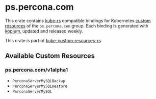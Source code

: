 <!--
SPDX-FileCopyrightText: The kube-custom-resources-rs Authors
SPDX-License-Identifier: 0BSD
 -->

# ps.percona.com

This crate contains [kube-rs](https://kube.rs/) compatible bindings for Kubernetes [custom resources](https://kubernetes.io/docs/tasks/extend-kubernetes/custom-resources/custom-resource-definitions/) of the `ps.percona.com` group. Each binding is generated with [kopium](https://github.com/kube-rs/kopium), updated and released weekly.

This crate is part of [kube-custom-resources-rs](https://github.com/metio/kube-custom-resources-rs).

## Available Custom Resources

### ps.percona.com/v1alpha1
- `PerconaServerMySQLBackup`
- `PerconaServerMySQLRestore`
- `PerconaServerMySQL`
